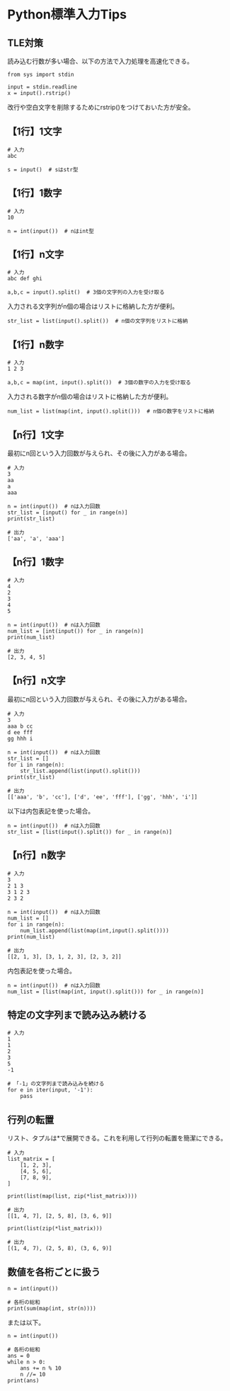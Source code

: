 # Python標準入力Tips

## TLE対策

読み込む行数が多い場合、以下の方法で入力処理を高速化できる。

```python:Python
from sys import stdin

input = stdin.readline
x = input().rstrip()
```

改行や空白文字を削除するためにrstrip()をつけておいた方が安全。

## 【1行】1文字

```python:Python
# 入力
abc
```

```python:Python
s = input()  # sはstr型
```

## 【1行】1数字

```python:Python
# 入力
10
```

```python:Python
n = int(input())  # nはint型
```

## 【1行】n文字

```python:Python
# 入力
abc def ghi
```

```python:Python
a,b,c = input().split()  # 3個の文字列の入力を受け取る
```

入力される文字列がn個の場合はリストに格納した方が便利。

```python:Python
str_list = list(input().split())  # n個の文字列をリストに格納
```

## 【1行】n数字

```python:Python
# 入力
1 2 3
```

```python:Python
a,b,c = map(int, input().split())  # 3個の数字の入力を受け取る
```

入力される数字がn個の場合はリストに格納した方が便利。

```python:Python
num_list = list(map(int, input().split()))  # n個の数字をリストに格納
```

## 【n行】1文字

最初にn回という入力回数が与えられ、その後に入力がある場合。

```python:Python
# 入力
3
aa
a
aaa
```

```python:Python
n = int(input())  # nは入力回数
str_list = [input() for _ in range(n)]
print(str_list)
```

```python:Python
# 出力
['aa', 'a', 'aaa']
```

## 【n行】1数字

```python:Python
# 入力
4
2
3
4
5
```

```python:Python
n = int(input())  # nは入力回数
num_list = [int(input()) for _ in range(n)]
print(num_list)
```

```python:Python
# 出力
[2, 3, 4, 5]
```

## 【n行】n文字

最初にn回という入力回数が与えられ、その後に入力がある場合。

```python:Python
# 入力
3
aaa b cc
d ee fff
gg hhh i
```

```python:Python
n = int(input())  # nは入力回数
str_list = []
for i in range(n):
    str_list.append(list(input().split()))
print(str_list)
```

```python:Python
# 出力
[['aaa', 'b', 'cc'], ['d', 'ee', 'fff'], ['gg', 'hhh', 'i']]
```

以下は内包表記を使った場合。

```python:Python
n = int(input())  # nは入力回数
str_list = [list(input().split()) for _ in range(n)]
```

## 【n行】n数字

```python:Python
# 入力
3
2 1 3
3 1 2 3
2 3 2
```

```python:Python
n = int(input())  # nは入力回数
num_list = []
for i in range(n):
    num_list.append(list(map(int,input().split())))
print(num_list)
```

```python:Python
# 出力
[[2, 1, 3], [3, 1, 2, 3], [2, 3, 2]]
```

内包表記を使った場合。

```python:Python
n = int(input())  # nは入力回数
num_list = [list(map(int, input().split())) for _ in range(n)]
```

## 特定の文字列まで読み込み続ける

```python:Python
# 入力
1
1
2
3
5
-1
```

```python:Python
# 「-1」の文字列まで読み込みを続ける
for e in iter(input, '-1'):
    pass
```

## 行列の転置

リスト、タプルは*で展開できる。これを利用して行列の転置を簡潔にできる。

```python:Python
# 入力
list_matrix = [
    [1, 2, 3],
    [4, 5, 6],
    [7, 8, 9],
]
```

```python:Python
print(list(map(list, zip(*list_matrix))))
```

```python:Python
# 出力
[[1, 4, 7], [2, 5, 8], [3, 6, 9]]
```

```python:Python
print(list(zip(*list_matrix)))
```

```python:Python
# 出力
[(1, 4, 7), (2, 5, 8), (3, 6, 9)]
```

## 数値を各桁ごとに扱う

```python:Python
n = int(input())

# 各桁の総和
print(sum(map(int, str(n))))
```

または以下。

```python:Python
n = int(input())

# 各桁の総和
ans = 0
while n > 0:
    ans += n % 10
    n //= 10
print(ans)
```
